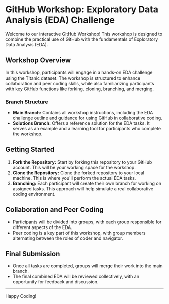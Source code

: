 # GitHub Workshop: Exploratory Data Analysis (EDA) Challenge

Welcome to our interactive GitHub Workshop! This workshop is designed to combine the practical use of GitHub with the fundamentals of Exploratory Data Analysis (EDA).

## Workshop Overview

In this workshop, participants will engage in a hands-on EDA challenge using the Titanic dataset. The workshop is structured to enhance collaboration and peer coding skills, while also familiarizing participants with key GitHub functions like forking, cloning, branching, and merging.

### Branch Structure

- **Main Branch:** Contains all workshop instructions, including the EDA challenge outline and guidance for using GitHub in collaborative coding.
- **Solutions Branch:** Offers a reference solution for the EDA tasks. It serves as an example and a learning tool for participants who complete the workshop.

## Getting Started

1. **Fork the Repository:** Start by forking this repository to your GitHub account. This will be your working space for the workshop.
2. **Clone the Repository:** Clone the forked repository to your local machine. This is where you'll perform the actual EDA tasks.
3. **Branching:** Each participant will create their own branch for working on assigned tasks. This approach will help simulate a real collaborative coding environment.

## Collaboration and Peer Coding

- Participants will be divided into groups, with each group responsible for different aspects of the EDA.
- Peer coding is a key part of this workshop, with group members alternating between the roles of coder and navigator.

## Final Submission

- Once all tasks are completed, groups will merge their work into the main branch.
- The final combined EDA will be reviewed collectively, with an opportunity for feedback and discussion.



---

Happy Coding!